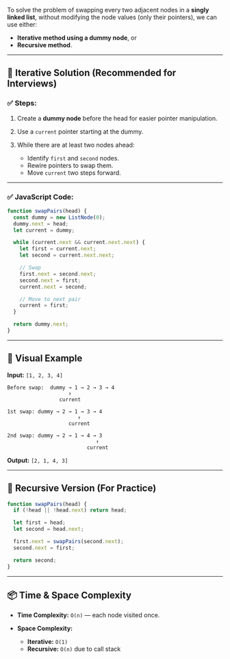 To solve the problem of swapping every two adjacent nodes in a **singly linked list**, without modifying the node values (only their pointers), we can use either:

- **Iterative method using a dummy node**, or
- **Recursive method**.

---

## 🔁 Iterative Solution (Recommended for Interviews)

### ✅ Steps:

1. Create a **dummy node** before the head for easier pointer manipulation.
2. Use a `current` pointer starting at the dummy.
3. While there are at least two nodes ahead:

   - Identify `first` and `second` nodes.
   - Rewire pointers to swap them.
   - Move `current` two steps forward.

---

### ✅ JavaScript Code:

```js
function swapPairs(head) {
  const dummy = new ListNode(0);
  dummy.next = head;
  let current = dummy;

  while (current.next && current.next.next) {
    let first = current.next;
    let second = current.next.next;

    // Swap
    first.next = second.next;
    second.next = first;
    current.next = second;

    // Move to next pair
    current = first;
  }

  return dummy.next;
}
```

---

## 🧠 Visual Example

**Input:** `[1, 2, 3, 4]`

```
Before swap:  dummy → 1 → 2 → 3 → 4
                    ↑
                 current

1st swap: dummy → 2 → 1 → 3 → 4
                       ↑
                    current

2nd swap: dummy → 2 → 1 → 4 → 3
                             ↑
                          current
```

**Output:** `[2, 1, 4, 3]`

---

## 🔁 Recursive Version (For Practice)

```js
function swapPairs(head) {
  if (!head || !head.next) return head;

  let first = head;
  let second = head.next;

  first.next = swapPairs(second.next);
  second.next = first;

  return second;
}
```

---

## 📦 Time & Space Complexity

- **Time Complexity:** `O(n)` — each node visited once.
- **Space Complexity:**

  - **Iterative:** `O(1)`
  - **Recursive:** `O(n)` due to call stack
